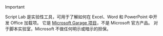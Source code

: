 > [!IMPORTANT]
> Script Lab 是实验性工具，可用于了解如何在 Excel、Word 和 PowerPoint 中开发 Office 加载项。 它是 [Microsoft Garage 项目](https://www.microsoft.com/en-us/garage/about/)，不是 Microsoft 官方产品。 对于脚本实验室，Microsoft 不做任何明示或暗示的担保。
